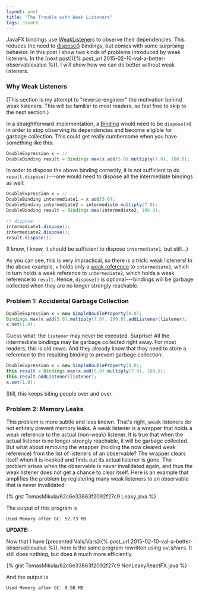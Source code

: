 ```yaml
---
layout: post
title: "The Trouble with Weak Listeners"
tags: JavaFX
---
```


JavaFX bindings use [WeakListener](http://docs.oracle.com/javase/8/javafx/api/javafx/beans/WeakListener.html)s to observe their dependencies. This reduces the need to [dispose()](http://download.java.net/jdk8/jfxdocs/javafx/beans/binding/Binding.html#dispose--) bindings, but comes with some surprising behavior. In this post I show two kinds of problems introduced by weak listeners. In the [next post]({% post_url 2015-02-10-val-a-better-observablevalue %}), I will show how we can do better without weak listeners.


### Why Weak Listeners

(This section is my attempt to "reverse-engineer" the motivation behind weak listeners. This will be familiar to most readers, so feel free to skip to the next section.)

In a straightforward implementation, a [Binding](http://download.java.net/jdk8/jfxdocs/javafx/beans/binding/Binding.html) would need to be `dispose()`d in order to stop observing its dependencies and become eligible for garbage collection. This could get really cumbersome when you have something like this:

```java
DoubleExpression x = // ...
DoubleBinding result = Bindings.max(x.add(5.0).multiply(7.0), 100.0);
```

In order to dispose the above binding correctly, it is not sufficient to do `result.dispose()`---one would need to dispose all the intermediate bindings as well:

```java
DoubleExpression x = // ...
DoubleBinding intermediate1 = x.add(5.0);
DoubleBinding intermediate2 = intermediate.multiply(7.0);
DoubleBinding result = Bindings.max(intermediate2, 100.0);

// dispose
intermediate1.dispose();
intermediate2.dispose();
result.dispose();
```

(I know, I know, it should be sufficient to dispose `intermediate1`, but still...)

As you can see, this is very impractical, so there is a trick: weak listeners! In the above example, `x` holds only a [weak reference](http://docs.oracle.com/javase/8/docs/api/java/lang/ref/WeakReference.html) to `intermediate1`, which in turn holds a weak reference to `intermediate2`, which holds a weak reference to `result`. Hence, `dispose()` is optional---bindings will be garbage collected when they are no longer strongly reachable.


### Problem 1: Accidental Garbage Collection

```java
DoubleExpression x = new SimpleDoubleProperty(0.0);
Bindings.max(x.add(5.0).multiply(7.0), 100.0).addListener(listener);
x.set(1.0);
```

Guess what: the `listener` may never be executed. Surprise! All the intermediate bindings may be garbage collected right away. For most readers, this is old news. And they already know that they need to store a reference to the resulting binding to prevent garbage collection:

```java
DoubleExpression x = new SimpleDoubleProperty(0.0);
this.result = Bindings.max(x.add(5.0).multiply(7.0), 100.0);
this.result.addListener(listener);
x.set(1.0);
```

Still, this keeps biting people over and over.


### Problem 2: Memory Leaks

This problem is more subtle and less known. That's right, weak listeners do not entirely prevent memory leaks. A weak listener is a wrapper that holds a weak reference to the actual (non-weak) listener. It is true that when the actual listener is no longer strongly reachable, it will be garbage collected. But what about removing the wrapper (holding the now cleared weak reference) from the list of listeners of an observable? The wrapper clears itself when it is invoked and finds out its actual listener is gone. The problem arises when the observable is never invalidated again, and thus the weak listener does not get a chance to clear itself. Here is an example that amplifies the problem by registering many weak listeners to an observable that is never invalidated:

{% gist TomasMikula/62c6e33863f2092f27c9 Leaky.java %}

The output of this program is

```
Used Memory after GC: 52.73 MB
```

**UPDATE:**

Now that I have [presented Vals/Vars]({% post_url 2015-02-10-val-a-better-observablevalue %}), here is the same program rewritten using `Val`s/`Var`s. It still does nothing, but does it much more efficiently.

{% gist TomasMikula/62c6e33863f2092f27c9 NonLeakyReactFX.java %}

And the output is

```
Used Memory after GC: 0.98 MB
```
